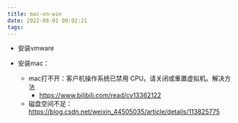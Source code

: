 ```yaml
---
title: mac-on-win
date: 2022-08-01 00:02:21
tags:
---
```


- 安装vmware

- 安装mac：
    - mac打不开：客户机操作系统已禁用 CPU。请关闭或重置虚拟机。解决方法
        - https://www.bilibili.com/read/cv13362122
    - 磁盘空间不足：https://blog.csdn.net/weixin_44505035/article/details/113825775